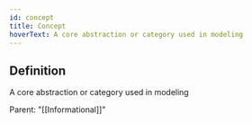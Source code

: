 ```yaml
---
id: concept
title: Concept
hoverText: A core abstraction or category used in modeling
---
```

## Definition
A core abstraction or category used in modeling

Parent: "[[Informational]]"
